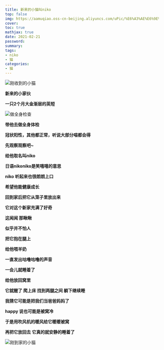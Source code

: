 ```yaml
---
title: 新来的小猫叫niko
top: false
img: https://aamuqiao.oss-cn-beijing.aliyuncs.com/uPic/%E6%A3%AE%E6%9E%97%E7%9A%84%E7%8C%AB.jpg
cover:
toc: true
mathjax: true
date: 2021-02-21
password:
summary:
tags:
- niko
- 猫
categories:
- 猫
---
```


![刚收到的小猫](https://aamuqiao.oss-cn-beijing.aliyuncs.com/uPic/z9dj69.jpg)

**新来的小家伙**

**一只2个月大金渐层的英短**

![做全身检查](https://aamuqiao.oss-cn-beijing.aliyuncs.com/uPic/Ep71Yg.jpg)

**带他去做全身体检**

**冠状阳性，其他都正常，听说大部分喵都会得**

**先观察观察吧~**



**给他取名叫niko**

**日语nikoniko是笑嘻嘻的意思**

**niko 听起来也很朗朗上口**

**希望他能健康成长**



**回到家后把它从笼子里放出来**

**它对这个新家充满了好奇**

**这闻闻 那瞅瞅**

**似乎并不怕人**

**把它抱在腿上**

**给他喂羊奶**

**一直发出咕噜咕噜的声音**

**一会儿就睡着了**

**给他放回窝里**

**它就醒了 爬上床 找到两腿之间 躺下继续睡**

**我猜它可能是把我们当爸爸妈妈了**

**happy 说也可能是被窝冷**

**于是用吹风机的暖风给它暖暖被窝**

**再把它放回去** **它真的就安静的睡着了**

![刚到家的小猫](https://aamuqiao.oss-cn-beijing.aliyuncs.com/uPic/NUINXF.jpg)